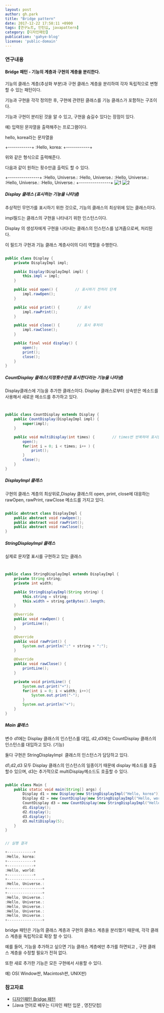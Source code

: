 ```yaml
---
layout: post
author: gh.park
title: "Bridge pattern"
date: 2017-12-22 17:58:11 +0900
tags: [연구노트, 인턴십, javapattern]
category: [디자인패턴]
publication: 'gahye-blog'
license: 'public-domain'
---
```


### 연구내용

#### Bridge 패턴 - 기능의 계층과 구현의 계층을 분리한다.
기능의 클래스 계층(추상화 부분)과 구현 클래스 계층을 분리하여 각자 독립적으로 변형할 수 있는 패턴이다.

기능과 구현을 각각 정의한 후, 구현에 관련된 클래스를 기능 클래스가 포함하는 구조이다.

기능과 구현이 분리된 것을 알 수 있고, 구현을 숨길수 있다는 장점이 있다.



예) 입력된 문자열을 출력해주는 프로그램이다.

hello, korea라는 문자열을

+------------+
:Hello, korea:
+------------+

위와 같은 형식으로 출력해준다.

다음과 같이 원하는 횟수만큼 출력도 할 수 있다.

+----------------+
:Hello, Universe.:
:Hello, Universe.:
:Hello, Universe.:
:Hello, Universe.:
:Hello, Universe.:
+----------------+
![1](https://media-api.atlassian.io/file/a68b0317-68de-472b-9946-bae2df7c4095/image?token=eyJhbGciOiJIUzI1NiJ9.eyJpc3MiOiI1ZDBiZWYwMC0yZmQ5LTRlMDgtYmE2Ni1iNmQwMjVjZTE4NzYiLCJhY2Nlc3MiOnsidXJuOmZpbGVzdG9yZTpmaWxlOmE2OGIwMzE3LTY4ZGUtNDcyYi05OTQ2LWJhZTJkZjdjNDA5NSI6WyJyZWFkIl19LCJleHAiOjE1MTQyNTM3MTEsIm5iZiI6MTUxNDI1MDY1MX0.hykHV2cJrTjSDZhjdBhSBbjpZRIBddNLygyemL1RiZY&client=5d0bef00-2fd9-4e08-ba66-b6d025ce1876&name=image2017-12-14_16-13-1.png&max-age=2940&width=500&height=262)
![2](https://media-api.atlassian.io/file/ba433a24-8163-49d6-bf79-8f824dbd457c/image?token=eyJhbGciOiJIUzI1NiJ9.eyJpc3MiOiI1ZDBiZWYwMC0yZmQ5LTRlMDgtYmE2Ni1iNmQwMjVjZTE4NzYiLCJhY2Nlc3MiOnsidXJuOmZpbGVzdG9yZTpmaWxlOmJhNDMzYTI0LTgxNjMtNDlkNi1iZjc5LThmODI0ZGJkNDU3YyI6WyJyZWFkIl19LCJleHAiOjE1MTQyNTM3MTEsIm5iZiI6MTUxNDI1MDY1MX0.i2R8ab04zjYYW6n7hACBCgWo6Bcph7p2CApKhMtdjI0&client=5d0bef00-2fd9-4e08-ba66-b6d025ce1876&name=image2017-12-13_18-27-26.png&max-age=2940&width=500&height=315)


##### Display 클래스 (표시하는 기능을 나타냄) 
추상적인 무언가를 표시하기 위한 것으로, 기능의 클래스의 최상위에 있는 클래스이다. 

impl필드는 클래스의 구현을 나타내기 위한 인스턴스이다. 

Display 의 생성자에게 구현을 나타내는 클래스의 인스턴스를 넘겨줌으로써, 처리된다. 

이 필드가 구현과 기능 클래스 계층사이의 다리 역할을 수행한다. 


```java

public class Display {
    private DisplayImpl impl;

    public Display(DisplayImpl impl) {
        this.impl = impl;
    }

    public void open() {        // 표시하기 전처리 단계
        impl.rawOpen();
    }

    public void print() {        // 표시
        impl.rawPrint();
    }

    public void close() {        // 표시 후처리
        impl.rawClose();
    }

    public final void display() {
        open();
        print();
        close();
    }
}

```

##### CountDisplay 클래스(지정횟수만큼 표시한다라는 기능을 나타냄)
Display클래스에 기능을 추가한 클래스이다. Display 클래스로부터 상속받은 메소드를 사용해서 새로운 메소드를 추가하고 있다. 


```java


public class CountDisplay extends Display {
    public CountDisplay(DisplayImpl impl) {
        super(impl);
    }

    public void multiDisplay(int times) {        // times번 반복하여 표시한다.
        open();
        for(int i = 0; i < times; i++ ) {
            print();
        }
        close();
    }
}

```

##### DisplayImpl 클래스

구현의 클래스 계층의 최상위로,Display 클래스의 open, print, close에 대응하는 rawOpen, rawPrint, rawClose 메소드를 가지고 있다.

```java

public abstract class DisplayImpl {
    public abstract void rawOpen();
    public abstract void rawPrint();
    public abstract void rawClose();
}

```

##### StringDisplayImpl 클래스
실제로 문자열 표시를 구현하고 있는 클래스

```java


public class StringDisplayImpl extends DisplayImpl {
    private String string;
    private int width;

    public StringDisplayImpl(String string) {
        this.string = string;
        this.width = string.getBytes().length;
    }

    @Override
    public void rawOpen() {
        printLine();
    }

    @Override
    public void rawPrint() {
        System.out.println(":" + string + ":");
    }

    @Override
    public void rawClose() {
        printLine();
    }

    private void printLine() {
        System.out.print("+");
        for(int i = 0; i < width; i++){
            System.out.print("-");
        }
        System.out.println("+");
    }
}

```

##### Main 클래스
변수 d1에는 Display 클래스의 인스턴스를 대입, d2,d3에는 CountDisplay 클래스의 인스턴스를 대입하고 있다. (기능)  

둘다 구현은 StringDisplayImpl  클래스의 인스턴스가 담당하고 있다. 

d1,d2,d3 모두 Display 클래스의 인스턴스의 일종이기 때문에 display 메소드를 호출할수 있으며, d3는 추가적으로 multiDisplay메소드도 호출할 수 있다. 

```java

public class Main {
    public static void main(String[] args) {
        Display d1 = new Display(new StringDisplayImpl("Hello, korea"));
        Display d2 = new CountDisplay(new StringDisplayImpl("Hello, world"));
        CountDisplay d3 = new CountDisplay(new StringDisplayImpl("Hello, Universe."));
        d1.display();
        d2.display();
        d3.display();
        d3.multiDisplay(5);
    }
}


// 실행 결과

+------------+
:Hello, korea:
+------------+
+------------+
:Hello, world:
+------------+
+----------------+
:Hello, Universe.:
+----------------+
+----------------+
:Hello, Universe.:
:Hello, Universe.:
:Hello, Universe.:
:Hello, Universe.:
:Hello, Universe.:
+----------------+

```


bridge 패턴은 기능의 클래스 계층과 구현의 클래스 계층을 분리했기 때문에, 각각 클래스 계층을 독립적으로 확장 할 수 있다. 

예를 들어, 기능을 추가하고 싶으면 기능 클래스 계층에만 추가를 하면되고 , 구현 클래스 계층을 수정할 필요가 전혀 없다. 

또한 새로 추가한 기능은 모든 구현에서 사용할 수 있다. 

예) OS( Window판, Macintosh판, UNIX판) 


### 참고자료
* [디자인패턴 Bridge 패턴]( http://showmiso.tistory.com/121 )
* [Java 언어로 배우는 디자인 패턴 입문 , 영진닷컴]
